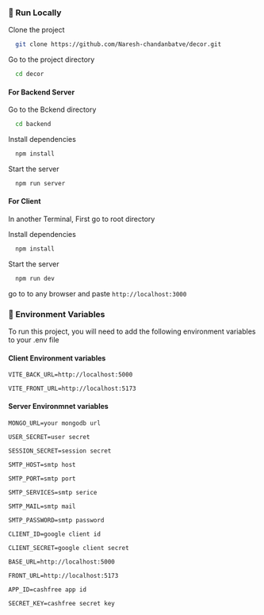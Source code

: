 
<!-- Run Locally -->
### :running: Run Locally

Clone the project

```bash
  git clone https://github.com/Naresh-chandanbatve/decor.git
```

Go to the project directory

```bash
  cd decor
```

#### For Backend Server

Go to the Bckend directory

```bash
  cd backend
```

Install dependencies

```bash
  npm install
```

Start the server

```bash
  npm run server
```

#### For Client
In another Terminal, First go to root directory

Install dependencies

```bash
  npm install
```

Start the server

```bash
  npm run dev
```

go to to any browser and paste `http://localhost:3000`



<!-- Env Variables -->
### :key: Environment Variables

To run this project, you will need to add the following environment variables to your .env file

#### Client Environment variables

`VITE_BACK_URL=http://localhost:5000`

`VITE_FRONT_URL=http://localhost:5173`

#### Server Environmnet variables

`MONGO_URL=your mongodb url`

`USER_SECRET=user secret`

`SESSION_SECRET=session secret`

`SMTP_HOST=smtp host`

`SMTP_PORT=smtp port`

`SMTP_SERVICES=smtp serice`

`SMTP_MAIL=smtp mail`

`SMTP_PASSWORD=smtp password`

`CLIENT_ID=google client id`

`CLIENT_SECRET=google client secret`

`BASE_URL=http://localhost:5000`

`FRONT_URL=http://localhost:5173`

`APP_ID=cashfree app id`

`SECRET_KEY=cashfree secret key`


